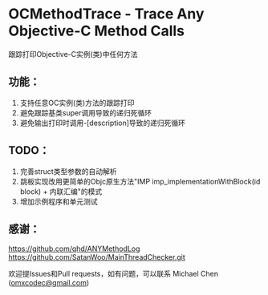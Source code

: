 # OCMethodTrace - Trace Any Objective-C Method Calls

跟踪打印Objective-C实例(类)中任何方法

## 功能：
1. 支持任意OC实例(类)方法的跟踪打印
2. 避免跟踪基类super调用导致的递归死循环
3. 避免输出打印时调用-[description]导致的递归死循环

## TODO：
1. 完善struct类型参数的自动解析
2. 跳板实现改用更简单的Objc原生方法"IMP imp_implementationWithBlock(id block) + 内联汇编"的模式
3. 增加示例程序和单元测试

## 感谢：
https://github.com/qhd/ANYMethodLog
https://github.com/SatanWoo/MainThreadChecker.git

欢迎提Issues和Pull requests，如有问题，可以联系 Michael Chen (omxcodec@gmail.com)